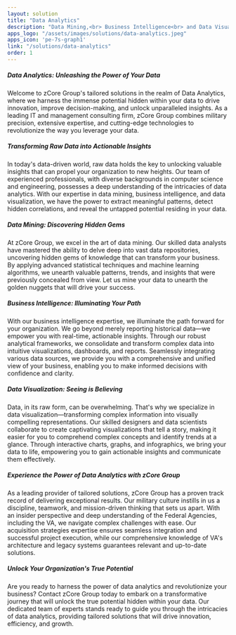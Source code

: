 ```yaml
---
layout: solution
title: "Data Analytics"
description: "Data Mining,<br> Business Intelligence<br> and Data Visualization expertise."
apps_logo: "/assets/images/solutions/data-analytics.jpeg"
apps_icon: 'pe-7s-graph1'
link: "/solutions/data-analytics"
order: 1
---
```

>
##### Data Analytics: Unleashing the Power of Your Data

Welcome to zCore Group's tailored solutions in the realm of Data Analytics, where we harness the immense potential hidden within your data to drive innovation, improve decision-making, and unlock unparalleled insights. As a leading IT and management consulting firm, zCore Group combines military precision, extensive expertise, and cutting-edge technologies to revolutionize the way you leverage your data.

##### Transforming Raw Data into Actionable Insights

In today's data-driven world, raw data holds the key to unlocking valuable insights that can propel your organization to new heights. Our team of experienced professionals, with diverse backgrounds in computer science and engineering, possesses a deep understanding of the intricacies of data analytics. With our expertise in data mining, business intelligence, and data visualization, we have the power to extract meaningful patterns, detect hidden correlations, and reveal the untapped potential residing in your data.

##### Data Mining: Discovering Hidden Gems

At zCore Group, we excel in the art of data mining. Our skilled data analysts have mastered the ability to delve deep into vast data repositories, uncovering hidden gems of knowledge that can transform your business. By applying advanced statistical techniques and machine learning algorithms, we unearth valuable patterns, trends, and insights that were previously concealed from view. Let us mine your data to unearth the golden nuggets that will drive your success.

##### Business Intelligence: Illuminating Your Path

With our business intelligence expertise, we illuminate the path forward for your organization. We go beyond merely reporting historical data—we empower you with real-time, actionable insights. Through our robust analytical frameworks, we consolidate and transform complex data into intuitive visualizations, dashboards, and reports. Seamlessly integrating various data sources, we provide you with a comprehensive and unified view of your business, enabling you to make informed decisions with confidence and clarity.

##### Data Visualization: Seeing is Believing

Data, in its raw form, can be overwhelming. That's why we specialize in data visualization—transforming complex information into visually compelling representations. Our skilled designers and data scientists collaborate to create captivating visualizations that tell a story, making it easier for you to comprehend complex concepts and identify trends at a glance. Through interactive charts, graphs, and infographics, we bring your data to life, empowering you to gain actionable insights and communicate them effectively.

##### Experience the Power of Data Analytics with zCore Group

As a leading provider of tailored solutions, zCore Group has a proven track record of delivering exceptional results. Our military culture instills in us a discipline, teamwork, and mission-driven thinking that sets us apart. With an insider perspective and deep understanding of the Federal Agencies, including the VA, we navigate complex challenges with ease. Our acquisition strategies expertise ensures seamless integration and successful project execution, while our comprehensive knowledge of VA's architecture and legacy systems guarantees relevant and up-to-date solutions.

##### Unlock Your Organization's True Potential

Are you ready to harness the power of data analytics and revolutionize your business? Contact zCore Group today to embark on a transformative journey that will unlock the true potential hidden within your data. Our dedicated team of experts stands ready to guide you through the intricacies of data analytics, providing tailored solutions that will drive innovation, efficiency, and growth.